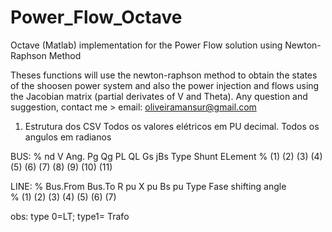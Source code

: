 # Power_Flow_Octave
Octave (Matlab) implementation for the Power Flow solution using Newton-Raphson Method

Theses functions will use the newton-raphson method to obtain the states of the shoosen power system and also the power injection and flows using the Jacobian matrix (partial derivates of V and Theta).
Any question and suggestion, contact me > email: oliveiramansur@gmail.com

  1. Estrutura dos CSV
Todos os valores elétricos em PU decimal. Todos os angulos em radianos

BUS: % nd   V    Ang.    Pg      Qg      PL      QL      Gs       jBs    Type    Shunt ELement
     % (1) (2)   (3)     (4)     (5)     (6)     (7)     (8)      (9)    (10)        (11)
     
     
     
     
LINE: % Bus.From   Bus.To    R pu    X pu      Bs pu      Type      Fase shifting angle     
      % (1)         (2)      (3)     (4)        (5)        (6)             (7)     
      
 obs: type 0=LT; type1= Trafo

